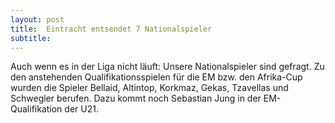 ```yaml
---
layout: post
title:  Eintracht entsendet 7 Nationalspieler
subtitle:  
---
```


Auch wenn es in der Liga nicht läuft: Unsere Nationalspieler sind gefragt. Zu den anstehenden Qualifikationsspielen für die EM bzw. den Afrika-Cup wurden die Spieler Bellaid, Altintop, Korkmaz, Gekas, Tzavellas und Schwegler berufen. Dazu kommt noch Sebastian Jung in der EM-Qualifikation der U21.


